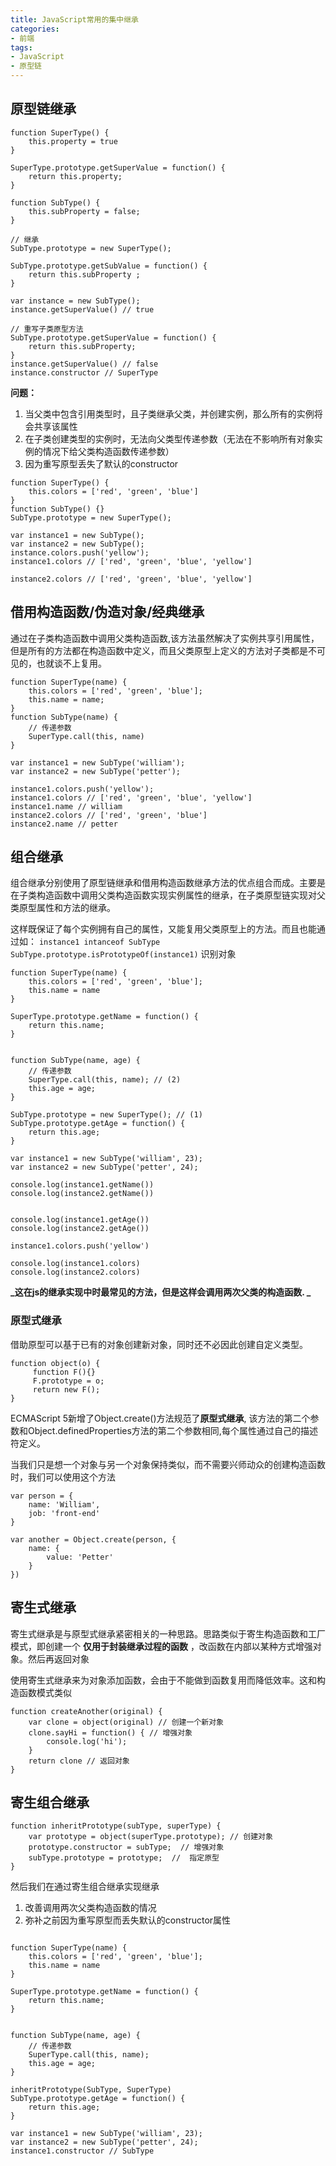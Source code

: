 ```yaml
---
title: JavaScript常用的集中继承
categories:
- 前端
tags: 
- JavaScript
- 原型链
---
```

## 原型链继承

```
function SuperType() {
    this.property = true
}

SuperType.prototype.getSuperValue = function() {
    return this.property;
}

function SubType() {
    this.subProperty = false;
}

// 继承
SubType.prototype = new SuperType();

SubType.prototype.getSubValue = function() {
    return this.subProperty ;
}

var instance = new SubType();
instance.getSuperValue() // true

// 重写子类原型方法
SubType.prototype.getSuperValue = function() {
    return this.subProperty;
}
instance.getSuperValue() // false
instance.constructor // SuperType
```
**问题：**
1. 当父类中包含引用类型时，且子类继承父类，并创建实例，那么所有的实例将会共享该属性
2. 在子类创建类型的实例时，无法向父类型传递参数（无法在不影响所有对象实例的情况下给父类构造函数传递参数）
3. 因为重写原型丢失了默认的constructor
```
function SuperType() {
    this.colors = ['red', 'green', 'blue']
}
function SubType() {}
SubType.prototype = new SuperType();

var instance1 = new SubType();
var instance2 = new SubType();
instance.colors.push('yellow');
instance1.colors // ['red', 'green', 'blue', 'yellow']

instance2.colors // ['red', 'green', 'blue', 'yellow']

```

## 借用构造函数/伪造对象/经典继承

通过在子类构造函数中调用父类构造函数,该方法虽然解决了实例共享引用属性，但是所有的方法都在构造函数中定义，而且父类原型上定义的方法对子类都是不可见的，也就谈不上复用。
```
function SuperType(name) {
    this.colors = ['red', 'green', 'blue'];
    this.name = name;
}
function SubType(name) {
    // 传递参数
    SuperType.call(this, name)
}

var instance1 = new SubType('william');
var instance2 = new SubType('petter');

instance1.colors.push('yellow');
instance1.colors // ['red', 'green', 'blue', 'yellow']
instance1.name // william
instance2.colors // ['red', 'green', 'blue']
instance2.name // petter
```

## 组合继承
组合继承分别使用了原型链继承和借用构造函数继承方法的优点组合而成。主要是在子类构造函数中调用父类构造函数实现实例属性的继承，在子类原型链实现对父类原型属性和方法的继承。

这样既保证了每个实例拥有自己的属性，又能复用父类原型上的方法。而且也能通过如：
`instance1 intanceof SubType`
`SubType.prototype.isPrototypeOf(instance1)`
识别对象

```
function SuperType(name) {
    this.colors = ['red', 'green', 'blue'];
    this.name = name
}

SuperType.prototype.getName = function() {
    return this.name;
}


function SubType(name, age) {
    // 传递参数
    SuperType.call(this, name); // (2)
    this.age = age;
}

SubType.prototype = new SuperType(); // (1)
SubType.prototype.getAge = function() {
    return this.age;
}

var instance1 = new SubType('william', 23);
var instance2 = new SubType('petter', 24);

console.log(instance1.getName())
console.log(instance2.getName())


console.log(instance1.getAge())
console.log(instance2.getAge())

instance1.colors.push('yellow')

console.log(instance1.colors)
console.log(instance2.colors)
```
**_这在js的继承实现中时最常见的方法，但是这样会调用两次父类的构造函数. _**

### 原型式继承
借助原型可以基于已有的对象创建新对象，同时还不必因此创建自定义类型。
```
function object(o) {
     function F(){}
     F.prototype = o;
     return new F();
}
```
ECMAScript 5新增了Object.create()方法规范了**原型式继承**, 该方法的第二个参数和Object.definedProperties方法的第二个参数相同,每个属性通过自己的描述符定义。

当我们只是想一个对象与另一个对象保持类似，而不需要兴师动众的创建构造函数时，我们可以使用这个方法
```
var person = {
    name: 'William',
    job: 'front-end'
}

var another = Object.create(person, {
    name: {
        value: 'Petter'
    }
})
```

## 寄生式继承
寄生式继承是与原型式继承紧密相关的一种思路。思路类似于寄生构造函数和工厂模式，即创建一个 **仅用于封装继承过程的函数** ，改函数在内部以某种方式增强对象。然后再返回对象

使用寄生式继承来为对象添加函数，会由于不能做到函数复用而降低效率。这和构造函数模式类似
```
function createAnother(original) {
    var clone = object(original) // 创建一个新对象
    clone.sayHi = function() { // 增强对象
        console.log('hi');
    }
    return clone // 返回对象
}
```

## 寄生组合继承
```
function inheritPrototype(subType, superType) { 
    var prototype = object(superType.prototype); // 创建对象
    prototype.constructor = subType;  // 增强对象
    subType.prototype = prototype;  //  指定原型
}
```

然后我们在通过寄生组合继承实现继承
1. 改善调用两次父类构造函数的情况
2. 弥补之前因为重写原型而丢失默认的constructor属性
```

function SuperType(name) {
    this.colors = ['red', 'green', 'blue'];
    this.name = name
}

SuperType.prototype.getName = function() {
    return this.name;
}


function SubType(name, age) {
    // 传递参数
    SuperType.call(this, name);
    this.age = age;
}

inheritPrototype(SubType, SuperType)
SubType.prototype.getAge = function() {
    return this.age;
}

var instance1 = new SubType('william', 23);
var instance2 = new SubType('petter', 24);
instance1.constructor // SubType
```